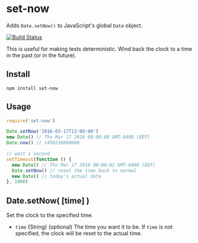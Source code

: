 # set-now

Adds `Date.setNow()` to JavaScript's global `Date` object.

[![Build Status](https://travis-ci.org/will123195/set-now.svg?branch=master)](https://travis-ci.org/will123195/set-now)

This is useful for making tests deterministic. Wind back the clock to a time in the past (or in the future).

## Install

```
npm install set-now
```

## Usage

```js
require('set-now')

Date.setNow('2016-03-17T12:00:00')
new Date() // Thu Mar 17 2016 08:00:00 GMT-0400 (EDT)
Date.now() // 1458216000000

// wait 1 second
setTimeout(function () {
  new Date() // Thu Mar 17 2016 08:00:01 GMT-0400 (EDT)
  Date.setNow() // reset the time back to normal
  new Date() // today's actual date
}, 1000)
```

## Date.setNow( [time] )

Set the clock to the specified time.

* `time` {String} (optional) The time you want it to be. If `time` is not specified, the clock will be reset to the actual time.
